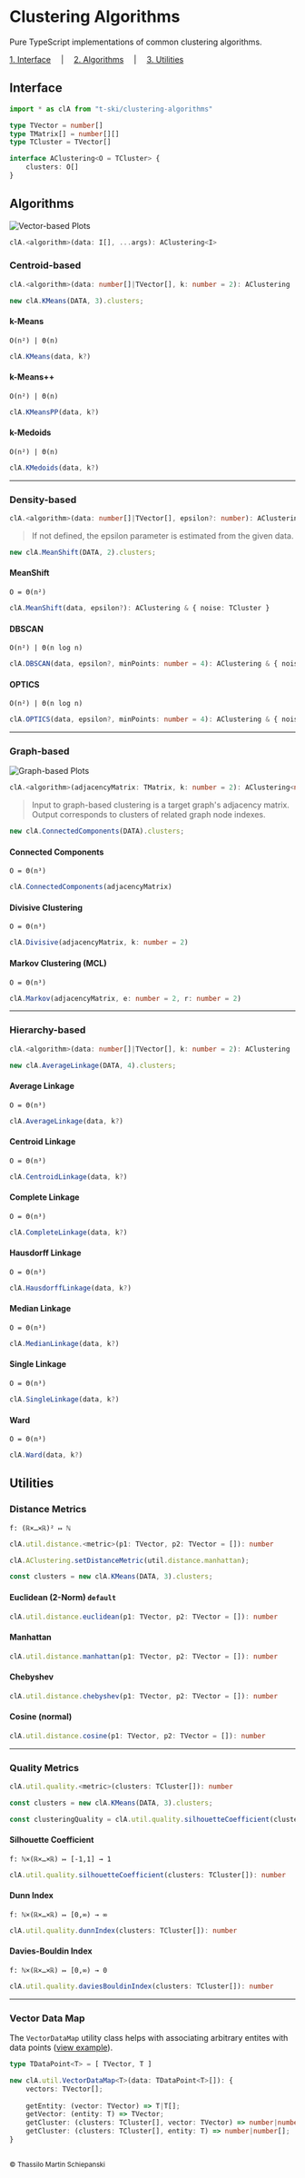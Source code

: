 # Clustering Algorithms

Pure TypeScript implementations of common clustering algorithms.

[1. Interface](#interface)
&emsp;|&emsp;
[2. Algorithms](#algorithms)
&emsp;|&emsp;
[3. Utilities](#utilities)

## Interface

``` ts
import * as clA from "t-ski/clustering-algorithms"
```

``` ts
type TVector = number[]
type TMatrix[] = number[][]
type TCluster = TVector[]

interface AClustering<O = TCluster> {
    clusters: O[]
}
```

## Algorithms

![Vector-based Plots](./examples.vector.png)

``` ts
clA.<algorithm>(data: I[], ...args): AClustering<I>
```

### Centroid-based

``` ts
clA.<algorithm>(data: number[]|TVector[], k: number = 2): AClustering
```

``` ts
new clA.KMeans(DATA, 3).clusters;
```

#### k-Means

`O(n²) | Θ(n)`

``` ts
clA.KMeans(data, k?)
```

#### k-Means++

`O(n²) | Θ(n)`

``` ts
clA.KMeansPP(data, k?)
```

#### k-Medoids

`O(n²) | Θ(n)`

``` ts
clA.KMedoids(data, k?)
```

---

### Density-based

``` ts
clA.<algorithm>(data: number[]|TVector[], epsilon?: number): AClustering
```

> If not defined, the epsilon parameter is estimated from the given data.

``` ts
new clA.MeanShift(DATA, 2).clusters;
```

#### MeanShift

`O = Θ(n²)`

``` ts
clA.MeanShift(data, epsilon?): AClustering & { noise: TCluster }
```

#### DBSCAN

`O(n²) | Θ(n log n)`

``` ts
clA.DBSCAN(data, epsilon?, minPoints: number = 4): AClustering & { noise: TCluster }
```

#### OPTICS

`O(n²) | Θ(n log n)`

``` ts
clA.OPTICS(data, epsilon?, minPoints: number = 4): AClustering & { noise: TCluster }
```

---

### Graph-based

![Graph-based Plots](./examples.graph.png)

``` ts
clA.<algorithm>(adjacencyMatrix: TMatrix, k: number = 2): AClustering<number[]>
```

> Input to graph-based clustering is a target graph's adjacency matrix. Output corresponds to clusters of related graph node indexes.

``` ts
new clA.ConnectedComponents(DATA).clusters;
```

#### Connected Components

`O = Θ(n³)`

``` ts
clA.ConnectedComponents(adjacencyMatrix)
```

#### Divisive Clustering

`O = Θ(n³)`

``` ts
clA.Divisive(adjacencyMatrix, k: number = 2)
```

#### Markov Clustering (MCL)

`O = Θ(n³)`

``` ts
clA.Markov(adjacencyMatrix, e: number = 2, r: number = 2)
```

---

### Hierarchy-based

``` ts
clA.<algorithm>(data: number[]|TVector[], k: number = 2): AClustering
```

``` ts
new clA.AverageLinkage(DATA, 4).clusters;
```

#### Average Linkage

`O = Θ(n³)`

``` ts
clA.AverageLinkage(data, k?)
```

#### Centroid Linkage

`O = Θ(n³)`

``` ts
clA.CentroidLinkage(data, k?)
```

#### Complete Linkage

`O = Θ(n³)`

``` ts
clA.CompleteLinkage(data, k?)
```

#### Hausdorff Linkage

`O = Θ(n³)`

``` ts
clA.HausdorffLinkage(data, k?)
```

#### Median Linkage

`O = Θ(n³)`

``` ts
clA.MedianLinkage(data, k?)
```

#### Single Linkage

`O = Θ(n³)`

``` ts
clA.SingleLinkage(data, k?)
```

#### Ward

`O = Θ(n³)`

``` ts
clA.Ward(data, k?)
```

## Utilities

### Distance Metrics

`f: (ℝ×…×ℝ)² ↦ ℕ`

``` ts
clA.util.distance.<metric>(p1: TVector, p2: TVector = []): number
```

``` ts
clA.AClustering.setDistanceMetric(util.distance.manhattan);

const clusters = new clA.KMeans(DATA, 3).clusters;
```

#### Euclidean (2-Norm) `default`

``` ts
clA.util.distance.euclidean(p1: TVector, p2: TVector = []): number
```

#### Manhattan 

``` ts
clA.util.distance.manhattan(p1: TVector, p2: TVector = []): number
```

#### Chebyshev 

``` ts
clA.util.distance.chebyshev(p1: TVector, p2: TVector = []): number
```

#### Cosine (normal)

``` ts
clA.util.distance.cosine(p1: TVector, p2: TVector = []): number
```

---

### Quality Metrics

``` ts
clA.util.quality.<metric>(clusters: TCluster[]): number
```

``` ts
const clusters = new clA.KMeans(DATA, 3).clusters;

const clusteringQuality = clA.util.quality.silhouetteCoefficient(clusters);
```

#### Silhouette Coefficient

`f: ℕ×(ℝ×…×ℝ) ↦ [-1,1] → 1`

``` ts
clA.util.quality.silhouetteCoefficient(clusters: TCluster[]): number
```

#### Dunn Index

`f: ℕ×(ℝ×…×ℝ) ↦ [0,∞) → ∞`

``` ts
clA.util.quality.dunnIndex(clusters: TCluster[]): number
```

#### Davies-Bouldin Index

`f: ℕ×(ℝ×…×ℝ) ↦ [0,∞) → 0`

``` ts
clA.util.quality.daviesBouldinIndex(clusters: TCluster[]): number
```

---

### Vector Data Map

The `VectorDataMap` utility class helps with associating arbitrary entites with data points ([view example](./example/example.js)).

``` ts
type TDataPoint<T> = [ TVector, T ]

new clA.util.VectorDataMap<T>(data: TDataPoint<T>[]): {
    vectors: TVector[];
    
    getEntity: (vector: TVector) => T|T[];
    getVector: (entity: T) => TVector;
    getCluster: (clusters: TCluster[], vector: TVector) => number|number[];
    getCluster: (clusters: TCluster[], entity: T) => number|number[];
}
```

##

<sub>&copy; Thassilo Martin Schiepanski</sub>